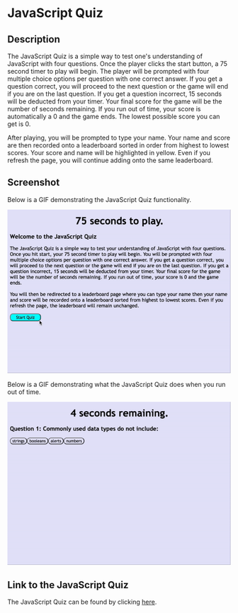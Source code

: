 # JavaScript Quiz

## Description

The JavaScript Quiz is a simple way to test one's understanding of JavaScript with four questions. Once the player clicks the start button, a 75 second timer to play will begin. The player will be prompted with four multiple choice options per question with one correct answer. If you get a question correct, you will proceed to the next question or the game will end if you are on the last question. If you get a question incorrect, 15 seconds will be deducted from your timer. Your final score for the game will be the number of seconds remaining. If you run out of time, your score is automatically a 0 and the game ends. The lowest possible score you can get is 0. 

After playing, you will be prompted to type your name. Your name and score are then recorded onto a leaderboard sorted in order from highest to lowest scores. Your score and name will be highlighted in yellow. Even if you refresh the page, you will continue adding onto the same leaderboard. 

## Screenshot

Below is a GIF demonstrating the JavaScript Quiz functionality. 

![Main site](Assets/Images/Demonstrate-Functionality.gif)


Below is a GIF demonstrating what the JavaScript Quiz does when you run out of time. 

![Main site](Assets/Images/Not-Finished.gif)

## Link to the JavaScript Quiz

The JavaScript Quiz can be found by clicking [here](https://mshaari.github.io/javascript-quiz/).